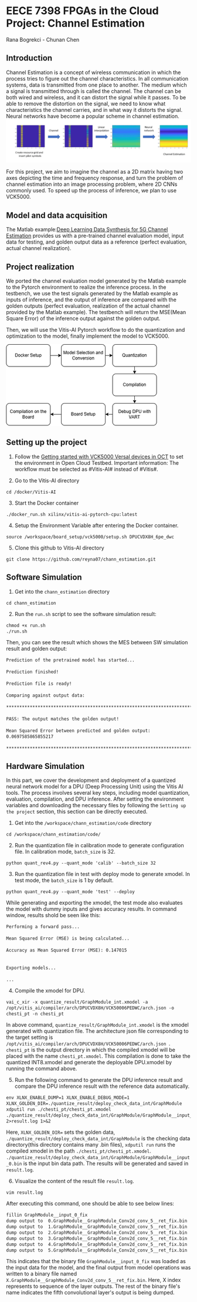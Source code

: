 # EECE 7398 FPGAs in the Cloud Project: Channel Estimation

Rana Bogrekci - Chunan Chen

## Introduction
Channel Estimation is a concept of wireless communication in which the process tries to figure out the channel characteristics. In all communication systems, data is transmitted from one place to another. The medium which a signal is transmitted through is called the channel. The channel can be both wired and wireless, and it can distort the signal while it passes. To be able to remove the distortion on the signal, we need to know what characteristics the channel carries, and in what way it distorts the signal.  Neural networks have become a popular scheme in channel estimation.
![The Process of Channel Estimation with Neural Networks](https://github.com/reyna07/chann_estimation/blob/main/img/ch_estimation_process.png)

For this project, we aim to imagine the channel as a 2D matrix having two axes depicting the time and frequency response, and turn the problem of channel estimation into an image processing problem, where 2D CNNs commonly used. To speed up the process of inference, we plan to use VCK5000. 

## Model and data acquisition
The Matlab example:[Deep Learning Data Synthesis for 5G Channel Estimation](https://www.mathworks.com/help/5g/ug/deep-learning-data-synthesis-for-5g-channel-estimation.html) provides us with a pre-trained channel evaluation model, input data for testing, and golden output data as a reference (perfect evaluation, actual channel realization).

## Project realization
We ported the channel evaluation model generated by the Matlab example to the Pytorch environment to realize the inference process. In the testbench, we use the test signals generated by the Matlab example as inputs of inference, and the output of inference are compared with the golden outputs (perfect evaluation, realization of the actual channel provided by the Matlab example). The testbench will return the MSE(Mean Square Error) of the inference output against the golden output.

Then, we will use the Vitis-AI Pytorch workflow to do the quantization and optimization to the model, finally implement the model to VCK5000.

![The Project Steps Block Diagram](https://github.com/reyna07/chann_estimation/blob/main/img/chann_block.png)

## Setting up the project
1. Follow the [Getting started with VCK5000 Versal devices in OCT](https://github.com/OCT-FPGA/versal-tutorials/blob/main/vck5000-getting-started.md) to set the environment in Open Cloud Testbed. Important information: The workflow must be selected as #Vitis-AI# instead of #Vitis#.

   
2. Go to the Vitis-AI directory

```
cd /docker/Vitis-AI
```

3. Start the Docker container

```
./docker_run.sh xilinx/vitis-ai-pytorch-cpu:latest
```

4. Setup the Environment Variable after entering the Docker container.

```
source /workspace/board_setup/vck5000/setup.sh DPUCVDX8H_6pe_dwc
```

5. Clone this github to Vitis-AI directory

```
git clone https://github.com/reyna07/chann_estimation.git
```

## Software Simulation
1. Get into the `chann_estimation` directory
```
cd chann_estimation
```

2. Run the `run.sh` script to see the software simulation result:
```
chmod +x run.sh
./run.sh
```

Then, you can see the result which shows the MES between SW simulation result and golden output:

```
Prediction of the pretrained model has started...

Prediction finished!

Prediction file is ready!

Comparing against output data:

*****************************************************************************

PASS: The output matches the golden output!

Mean Squared Error between predicted and golden output: 0.0697585865855217

*****************************************************************************

```
## Hardware Simulation 

In this part, we cover the development and deployment of a quantized neural network model for a DPU (Deep Processing Unit) using the Vitis AI tools. The process involves several key steps, including model quantization, evaluation, compilation, and DPU inference. After setting the environment variables and downloading the necessary files by following the `Setting up the project` section, this section can be directly executed. 

1. Get into the `/workspace/chann_estimation/code` directory
```
cd /workspace/chann_estimation/code/
```

2. Run the quantization file in calibration mode to generate configuration file. In calibration mode, `batch_size` is 32.
```
python quant_rev4.py --quant_mode 'calib' --batch_size 32
```

3. Run the quantization file in test with deploy mode to generate xmodel. In test mode, the `batch_size` is 1 by default.
```
python quant_rev4.py --quant_mode 'test' --deploy
```
While generating and exporting the xmodel, the test mode also evaluates the model with dummy inputs and gives accuracy results. In command window, results shold be seen like this: 

``` 
Performing a forward pass...

Mean Squared Error (MSE) is being calculated...

Accuracy as Mean Squared Error (MSE): 0.147015


Exporting models...

...
```

4. Compile the xmodel for DPU. 
```
vai_c_xir -x quantize_result/GraphModule_int.xmodel -a /opt/vitis_ai/compiler/arch/DPUCVDX8H/VCK50006PEDWC/arch.json -o chesti_pt -n chesti_pt
```
In above command, `quantize_result/GraphModule_int.xmodel` is the xmodel generated with quantization file. The architecture json file corresponding to the target setting is `/opt/vitis_ai/compiler/arch/DPUCVDX8H/VCK50006PEDWC/arch.json `. `chesti_pt` is the output directory in which the compiled xmodel will be placed with the name `chesti_pt.xmodel`. This compilation is done to  take the quantized INT8.xmodel and generate the deployable DPU.xmodel by running the command above.

5. Run the following command to generate the DPU inference result and compare the DPU inference result with the reference data automatically.
```
env XLNX_ENABLE_DUMP=1 XLNX_ENABLE_DEBUG_MODE=1 XLNX_GOLDEN_DIR=./quantize_result/deploy_check_data_int/GraphModule    xdputil run ./chesti_pt/chesti_pt.xmodel ./quantize_result/deploy_check_data_int/GraphModule/GraphModule__input_0.bin 2>result.log 1>&2
```
Here, `XLNX_GOLDEN_DIR=` sets the golden data, `./quantize_result/deploy_check_data_int/GraphModule` is the checking data directory(this directory contains many .bin files),
`xdputil run` runs the compiled xmodel in the path `./chesti_pt/chesti_pt.xmodel`.  `./quantize_result/deploy_check_data_int/GraphModule/GraphModule__input_0.bin` is the input bin data path. The results will be generated and saved in `result.log`.

6. Visualize the content of the result file `result.log`.
```
vim result.log
```
After executing this command, one should be able to see below lines: 
```
fillin GraphModule__input_0_fix
dump output to  0.GraphModule__GraphModule_Conv2d_conv_5__ret_fix.bin
dump output to  1.GraphModule__GraphModule_Conv2d_conv_5__ret_fix.bin
dump output to  2.GraphModule__GraphModule_Conv2d_conv_5__ret_fix.bin
dump output to  3.GraphModule__GraphModule_Conv2d_conv_5__ret_fix.bin
dump output to  4.GraphModule__GraphModule_Conv2d_conv_5__ret_fix.bin
dump output to  5.GraphModule__GraphModule_Conv2d_conv_5__ret_fix.bin

```
This indicates that the binary file `GraphModule__input_0_fix` was loaded as the input data for the model, and the final output from model operations was written to a binary file named `X.GraphModule__GraphModule_Conv2d_conv_5__ret_fix.bin`. Here, X index represents to sequence of the layer outputs. The rest of the binary file's name indicates the fifth convolutional layer's output is being dumped. 
